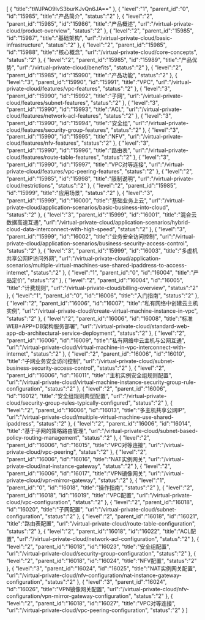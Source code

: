 [
	{
		"title":"tWJPAO9lvS3burKJvQn6JA=="
	},
	{
		"level":"1",
		"parent_id":"0",
		"id":"15985",
		"title":"产品简介",
		"status":"2"
	},
	{
		"level":"2",
		"parent_id":"15985",
		"id":"15986",
		"title":"产品概述",
		"url":"/virtual-private-cloud/product-overview",
		"status":"2"
	},
	{
		"level":"2",
		"parent_id":"15985",
		"id":"15987",
		"title":"基础架构",
		"url":"/virtual-private-cloud/basic-infrastructure",
		"status":"2"
	},
	{
		"level":"2",
		"parent_id":"15985",
		"id":"15988",
		"title":"核心概念",
		"url":"/virtual-private-cloud/core-concepts",
		"status":"2"
	},
	{
		"level":"2",
		"parent_id":"15985",
		"id":"15989",
		"title":"产品优势",
		"url":"/virtual-private-cloud/benefits",
		"status":"2"
	},
	{
		"level":"2",
		"parent_id":"15985",
		"id":"15990",
		"title":"产品功能",
		"status":"2"
	},
	{
		"level":"3",
		"parent_id":"15990",
		"id":"15991",
		"title":"VPC",
		"url":"/virtual-private-cloud/features/vpc-features",
		"status":"2"
	},
	{
		"level":"3",
		"parent_id":"15990",
		"id":"15992",
		"title":"子网",
		"url":"/virtual-private-cloud/features/subnet-features",
		"status":"2"
	},
	{
		"level":"3",
		"parent_id":"15990",
		"id":"15993",
		"title":"ACL",
		"url":"/virtual-private-cloud/features/network-acl-features",
		"status":"2"
	},
	{
		"level":"3",
		"parent_id":"15990",
		"id":"15994",
		"title":"安全组",
		"url":"/virtual-private-cloud/features/security-group-features",
		"status":"2"
	},
	{
		"level":"3",
		"parent_id":"15990",
		"id":"15995",
		"title":"NFV",
		"url":"/virtual-private-cloud/features/nfv-features",
		"status":"2"
	},
	{
		"level":"3",
		"parent_id":"15990",
		"id":"15996",
		"title":"路由表",
		"url":"/virtual-private-cloud/features/route-table-features",
		"status":"2"
	},
	{
		"level":"3",
		"parent_id":"15990",
		"id":"15997",
		"title":"VPC对等连接",
		"url":"/virtual-private-cloud/features/vpc-peering-features",
		"status":"2"
	},
	{
		"level":"2",
		"parent_id":"15985",
		"id":"15998",
		"title":"限制说明",
		"url":"/virtual-private-cloud/restrictions",
		"status":"2"
	},
	{
		"level":"2",
		"parent_id":"15985",
		"id":"15999",
		"title":"应用场景",
		"status":"2"
	},
	{
		"level":"3",
		"parent_id":"15999",
		"id":"16000",
		"title":"基础业务上云",
		"url":"/virtual-private-cloud/application-scenarios/basic-business-into-cloud",
		"status":"2"
	},
	{
		"level":"3",
		"parent_id":"15999",
		"id":"16001",
		"title":"混合云数据高速互通",
		"url":"/virtual-private-cloud/application-scenarios/hybrid-cloud-data-interconnect-with-high-speed",
		"status":"2"
	},
	{
		"level":"3",
		"parent_id":"15999",
		"id":"16002",
		"title":"业务安全访问控制",
		"url":"/virtual-private-cloud/application-scenarios/business-security-access-control",
		"status":"2"
	},
	{
		"level":"3",
		"parent_id":"15999",
		"id":"16003",
		"title":"多虚机共享公网IP访问外网",
		"url":"/virtual-private-cloud/application-scenarios/multiple-virtual-machines-use-shared-ipaddress-to-access-internet",
		"status":"2"
	},
	{
		"level":"1",
		"parent_id":"0",
		"id":"16004",
		"title":"产品定价",
		"status":"2"
	},
	{
		"level":"2",
		"parent_id":"16004",
		"id":"16005",
		"title":"计费规则",
		"url":"/virtual-private-cloud/billing-overview",
		"status":"2"
	},
	{
		"level":"1",
		"parent_id":"0",
		"id":"16006",
		"title":"入门指南",
		"status":"2"
	},
	{
		"level":"2",
		"parent_id":"16006",
		"id":"16007",
		"title":"私有网络中创建云主机实例",
		"url":"/virtual-private-cloud/create-virtual-machine-instance-in-vpc",
		"status":"2"
	},
	{
		"level":"2",
		"parent_id":"16006",
		"id":"16008",
		"title":"标准WEB+APP+DB架构服务部署",
		"url":"/virtual-private-cloud/standard-web-app-db-architectural-service-deployment",
		"status":"2"
	},
	{
		"level":"2",
		"parent_id":"16006",
		"id":"16009",
		"title":"私有网络中云主机与公网互通",
		"url":"/virtual-private-cloud/virtual-machine-in-vpc-interconnect-with-internet",
		"status":"2"
	},
	{
		"level":"2",
		"parent_id":"16006",
		"id":"16010",
		"title":"子网业务安全访问控制",
		"url":"/virtual-private-cloud/subnet-business-security-access-control",
		"status":"2"
	},
	{
		"level":"2",
		"parent_id":"16006",
		"id":"16011",
		"title":"主机实例安全组规则配置",
		"url":"/virtual-private-cloud/virtual-machine-instance-security-group-rule-configuration",
		"status":"2"
	},
	{
		"level":"2",
		"parent_id":"16006",
		"id":"16012",
		"title":"安全组规则典型配置",
		"url":"/virtual-private-cloud/security-group-rules-typically-configured",
		"status":"2"
	},
	{
		"level":"2",
		"parent_id":"16006",
		"id":"16013",
		"title":"多主机共享公网IP",
		"url":"/virtual-private-cloud/muitiple-virtual-machine-use-shared-ipaddress",
		"status":"2"
	},
	{
		"level":"2",
		"parent_id":"16006",
		"id":"16014",
		"title":"基于子网的策略路由管理",
		"url":"/virtual-private-cloud/subnet-based-policy-routing-management",
		"status":"2"
	},
	{
		"level":"2",
		"parent_id":"16006",
		"id":"16015",
		"title":"VPC对等连接",
		"url":"/virtual-private-cloud/vpc-peering",
		"status":"2"
	},
	{
		"level":"2",
		"parent_id":"16006",
		"id":"16016",
		"title":"NAT实例网关",
		"url":"/virtual-private-cloud/nat-instance-gateway",
		"status":"2"
	},
	{
		"level":"2",
		"parent_id":"16006",
		"id":"16017",
		"title":"VPN镜像网关",
		"url":"/virtual-private-cloud/vpn-mirror-gateway",
		"status":"2"
	},
	{
		"level":"1",
		"parent_id":"0",
		"id":"16018",
		"title":"操作指南",
		"status":"2"
	},
	{
		"level":"2",
		"parent_id":"16018",
		"id":"16019",
		"title":"VPC配置",
		"url":"/virtual-private-cloud/vpc-configuration",
		"status":"2"
	},
	{
		"level":"2",
		"parent_id":"16018",
		"id":"16020",
		"title":"子网配置",
		"url":"/virtual-private-cloud/subnet-configuration",
		"status":"2"
	},
	{
		"level":"2",
		"parent_id":"16018",
		"id":"16021",
		"title":"路由表配置",
		"url":"/virtual-private-cloud/route-table-configuration",
		"status":"2"
	},
	{
		"level":"2",
		"parent_id":"16018",
		"id":"16022",
		"title":"ACL配置",
		"url":"/virtual-private-cloud/network-acl-configuration",
		"status":"2"
	},
	{
		"level":"2",
		"parent_id":"16018",
		"id":"16023",
		"title":"安全组配置",
		"url":"/virtual-private-cloud/security-group-configuration",
		"status":"2"
	},
	{
		"level":"2",
		"parent_id":"16018",
		"id":"16024",
		"title":"NFV配置",
		"status":"2"
	},
	{
		"level":"3",
		"parent_id":"16024",
		"id":"16025",
		"title":"NAT实例网关配置",
		"url":"/virtual-private-cloud/nfv-configuration/nat-instance-gateway-configuration",
		"status":"2"
	},
	{
		"level":"3",
		"parent_id":"16024",
		"id":"16026",
		"title":"VPN镜像网关配置",
		"url":"/virtual-private-cloud/nfv-configuration/vpn-mirror-gateway-configuration",
		"status":"2"
	},
	{
		"level":"2",
		"parent_id":"16018",
		"id":"16027",
		"title":"VPC对等连接",
		"url":"/virtual-private-cloud/vpc-peering-configuration",
		"status":"2"
	}
]